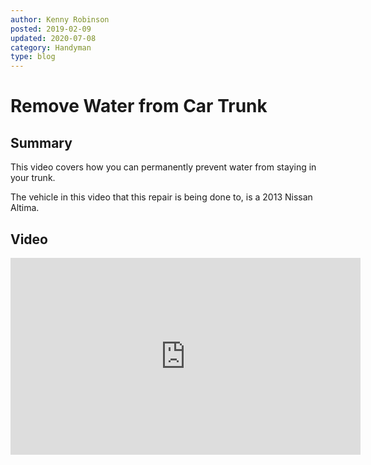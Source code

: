 ```yaml
---
author: Kenny Robinson
posted: 2019-02-09
updated: 2020-07-08
category: Handyman
type: blog
---
```


# Remove Water from Car Trunk

## Summary

This video covers how you can permanently prevent water from staying in your trunk.
 
The vehicle in this video that this repair is being done to, is a 2013 Nissan Altima.

## Video 
 
<iframe width="560" height="315" src="https://www.youtube.com/embed/cTI4DTOAePc" frameborder="0" allow="autoplay; encrypted-media" allowfullscreen=""></iframe>
